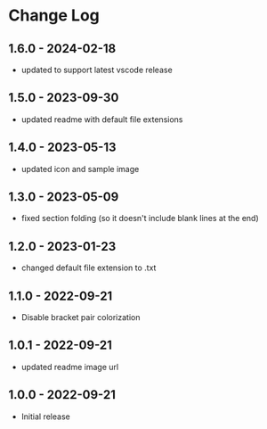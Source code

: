 # Change Log

## 1.6.0 - 2024-02-18

-   updated to support latest vscode release

## 1.5.0 - 2023-09-30

-   updated readme with default file extensions

## 1.4.0 - 2023-05-13

-   updated icon and sample image

## 1.3.0 - 2023-05-09

-   fixed section folding (so it doesn't include blank lines at the end)

## 1.2.0 - 2023-01-23

-   changed default file extension to .txt

## 1.1.0 - 2022-09-21

-   Disable bracket pair colorization

## 1.0.1 - 2022-09-21

-   updated readme image url

## 1.0.0 - 2022-09-21

-   Initial release
